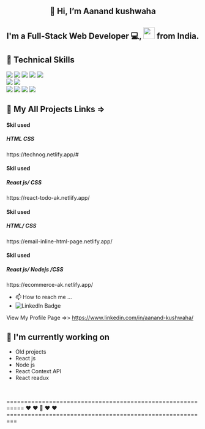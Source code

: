 <h2 align="center"> 👋 Hi, I’m Aanand kushwaha</h2>
<h2 align="center">
I'm a Full-Stack Web Developer 💻, <img src="https://media.giphy.com/media/WUlplcMpOCEmTGBtBW/giphy.gif" width="30"> from India.
  <br/>
</h2> 

## 💼 Technical Skills
![](https://img.shields.io/badge/Code-React-informational?style=flat&logo=react&color=61DAFB)
![](https://img.shields.io/badge/Code-Redux-informational?style=flat&logo=Redux&color=764ABC)
![](https://img.shields.io/badge/Code-JavaScript-informational?style=flat&logo=JavaScript&color=F7DF1E)
![](https://img.shields.io/badge/Code-HTML5-informational?style=flat&logo=HTML5&color=E34F26)
![](https://img.shields.io/badge/Node%20js-Node%20js-green)
</br>
![](https://img.shields.io/badge/Style-Bootstrap-informational?style=flat&logo=Bootstrap&color=7952B3)
![](https://img.shields.io/badge/Style-CSS3-informational?style=flat&logo=CSS3&color=1572B6)
</br>
![](https://img.shields.io/badge/Tools-NPM-informational?style=flat&logo=NPM&color=CB3837)
![](https://img.shields.io/badge/Tools-Netlify-informational?style=flat&logo=netlify&color=00C7B7)
![](https://img.shields.io/badge/Tools-Git-informational?style=flat&logo=Git&color=F05032)
![](https://img.shields.io/badge/Tools-GitHub-informational?style=flat&logo=GitHub&color=181717)
<br/> 

## 🔭 My All Projects Links  =>
<h4>Skil used</h4>
<h5>HTML CSS </h5>
https://technog.netlify.app/#
<br/>
<h4>Skil used</h4>
<h5>React js/ CSS</h5>
https://react-todo-ak.netlify.app/
<br/>
<h4>Skil used</h4>
<h5>HTML/ CSS </h5>
https://email-inline-html-page.netlify.app/
<br/>
<h4>Skil used</h4>
<h5>React js/ Nodejs /CSS </h5>
https://ecommerce-ak.netlify.app/
<br/>

- 📫 How to reach me ...
- </div>
  <img src="https://img.shields.io/badge/LinkedIn-blue?style=for-the-badge&logo=linkedin&logoColor=white" alt="LinkedIn Badge"/>
 View My Profile Page =>> https://www.linkedin.com/in/aanand-kushwaha/
</div>

## 🔭 I'm currently working on

- Old projects
- React js
- Node js 
- React Context API   
- React readux          
</br>

                                                       
 =========================================================== ❤  ❤ 💞️ ❤  ❤ =========================================================                
